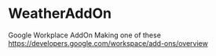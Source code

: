 # WeatherAddOn
Google Workplace AddOn
Making one of these
https://developers.google.com/workspace/add-ons/overview

